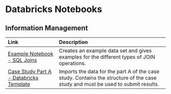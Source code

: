 # Databricks Notebooks

## Information Management

| Link | Description |
| :--- | :--- |
| [Example Notebook - SQL Joins](https://winf-hsos.github.io/databricks-notebooks/information-management/Example%20Notebook%20-%20SQL%20Joins.html) | Creates an example data set and gives examples for the different types of JOIN operations. |
| [Case Study Part A - Databricks Template](https://winf-hsos.github.io/databricks-notebooks/information-management/Template%20Case%20A%20Crimes%20in%20Chicago.html) | Imports the data for the part A of the case study. Contains the structure of the case study and must be used to submit results. |



